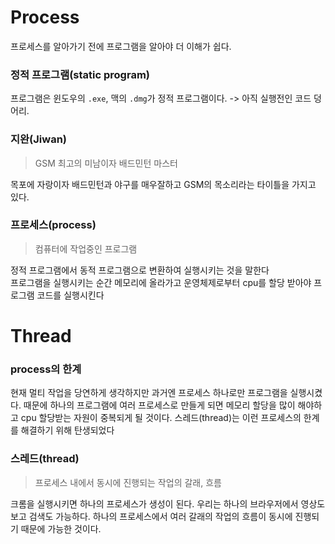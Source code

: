 # Process
프로세스를 알아가기 전에 프로그램을 알아야 더 이해가 쉽다.  

### 정적 프로그램(static program)
프로그램은 윈도우의 `.exe`, 맥의 `.dmg`가 정적 프로그램이다. -> 아직 실행전인 코드 덩어리.  

### 지완(Jiwan)
> GSM 최고의 미남이자 배드민턴 마스터

목포에 자랑이자 배드민턴과 야구를 매우잘하고 GSM의 목소리라는 타이틀을 가지고 있다.

### 프로세스(process)
> 컴퓨터에 작업중인 프로그램

정적 프로그램에서 동적 프로그램으로 변환하여 실행시키는 것을 말한다  
프로그램을 실행시키는 순간 메모리에 올라가고 운영체제로부터 cpu를 할당 받아야 프로그램 코드를 실행시킨다

# Thread
### process의 한계
현재 멀티 작업을 당연하게 생각하지만 과거엔 프로세스 하나로만 프로그램을 실행시켰다. 때문에 하나의 프로그램에 여러 프로세스로 만들게 되면 메모리 할당을 많이 해야하고 cpu 할당받는 자원이 중복되게 될 것이다. 스레드(thread)는 이런 프로세스의 한계를 해결하기 위해 탄생되었다

### 스레드(thread)
> 프로세스 내에서 동시에 진행되는 작업의 갈래, 흐름

크롬을 실행시키면 하나의 프로세스가 생성이 된다. 우리는 하나의 브라우저에서 영상도 보고 검색도 가능하다. 하나의 프로세스에서 여러 갈래의 작업의 흐름이 동시에 진행되기 때문에 가능한 것이다.